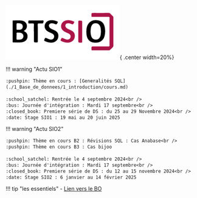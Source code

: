 ![logo BTS](./images/logo-bts-sio-300x143.png){ .center width=20%}

!!! warning "Actu SIO1"

    :pushpin: Thème en cours : [Generalités SQL](./1_Base_de_donnees/1_introduction/cours.md)

    :school_satchel: Rentrée le 4 septembre 2024<br />
    :bus: Journée d'intégration : Mardi 17 septembre<br />
    :closed_book: Premiere série de DS : du 25 au 29 Novembre 2024<br />
    :date: Stage SIO1 : 19 mai au 20 juin 2025


!!! warning "Actu SIO2"

    :pushpin: Thème en cours B2 : Révisions SQL : Cas Anabase<br />
    :pushpin: Thème en cours B3 : Cas bijoo

    :school_satchel: Rentrée le 4 septembre 2024<br />
    :bus: Journée d'intégration : Mardi 17 septembre<br />
    :closed_book: Premiere série de DS : du 12 au 15 novembre 2024<br />
    :date: Stage SIO2 : 6 janvier au 14 février 2025


!!! tip "les essentiels"
    - [Lien vers le BO](https://www.reseaucerta.org/sites/default/files/sio/BTS_ServicesInformatiquesOrganisations2019.pdf)
